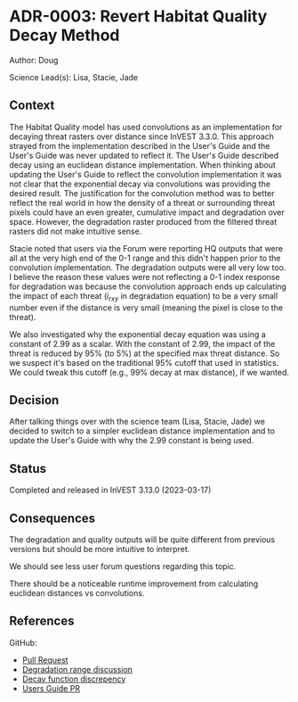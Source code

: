 # ADR-0003: Revert Habitat Quality Decay Method

Author: Doug

Science Lead(s): Lisa, Stacie, Jade

## Context
The Habitat Quality model has used convolutions as an implementation for
decaying threat rasters over distance since InVEST 3.3.0. This approach
strayed from the implementation described in the User's Guide and the User's
Guide was never updated to reflect it. The User's Guide described decay using
an euclidean distance implementation. When thinking about updating the User's
Guide to reflect the convolution implementation it was not clear that the
exponential decay via convolutions was providing the desired result. The
justification for the convolution method was to better reflect the real world
in how the density of a threat or surrounding threat pixels could have an even
greater, cumulative impact and degradation over space. However, the degradation
raster produced from the filtered threat rasters did not make intuitive sense.

Stacie noted that users via the Forum were reporting HQ outputs that were all
at the very high end of the 0-1 range and this didn't happen prior to the
convolution implementation. The degradation outputs were all very low too. I
believe the reason these values were not reflecting a 0-1 index response for
degradation was because the convolution approach ends up calculating the
impact of each threat ($i_{rxy}$ in degradation equation) to be a very small
number even if the distance is very small (meaning the pixel is close to the
threat).

We also investigated why the exponential decay equation was using a constant
of 2.99 as a scalar. With the constant of 2.99, the impact of the threat is
reduced by 95% (to 5%) at the specified max threat distance. So we suspect
it's based on the traditional 95% cutoff that used in statistics. We could
tweak this cutoff (e.g., 99% decay at max distance), if we wanted.

## Decision
After talking things over with the science team (Lisa, Stacie, Jade) we
decided to switch to a simpler euclidean distance implementation and to
update the User's Guide with why the 2.99 constant is being used.

## Status
Completed and released in InVEST 3.13.0 (2023-03-17)

## Consequences
The degradation and quality outputs will be quite different from previous
versions but should be more intuitive to interpret.

We should see less user forum questions regarding this topic.

There should be a noticeable runtime improvement from calculating euclidean
distances vs convolutions.

## References
GitHub:
  * [Pull Request](https://github.com/natcap/invest/pull/1159)
  * [Degradation range discussion](https://github.com/natcap/invest/issues/646)
  * [Decay function discrepency](https://github.com/natcap/invest/issues/1104)
  * [Users Guide PR](https://github.com/natcap/invest.users-guide/pull/109)
